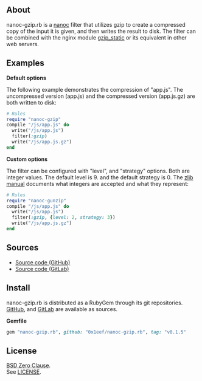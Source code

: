 ## About

nanoc-gzip.rb is a
[nanoc](https://github.com/nanoc/nanoc)
filter that utilizes gzip to create a compressed copy
of the input it is given, and then writes the result
to disk. The filter can be combined with the nginx module
[gzip_static](http://nginx.org/en/docs/http/ngx_http_gzip_static_module.html)
or its equivalent in other web servers.

## Examples

**Default options**

The following example demonstrates the compression of "app.js".
The uncompressed version (app.js) and the compressed version
(app.js.gz) are both written to disk:

```ruby
# Rules
require "nanoc-gzip"
compile "/js/app.js" do
  write("/js/app.js")
  filter(:gzip)
  write("/js/app.js.gz")
end
```

**Custom options**

The filter can be configured with "level", and
"strategy" options. Both are integer values. The
default level is 9. and the default strategy
is 0. The
[zlib manual](https://www.zlib.net/manual.html#Constants)
documents what integers are accepted and what
they represent:

``` ruby
# Rules
require "nanoc-gunzip"
compile "/js/app.js" do
  write("/js/app.js")
  filter(:gzip, {level: 2, strategy: 3})
  write("/js/app.js.gz")
end
```

## Sources

* [Source code (GitHub)](https://github.com/0x1eef/nanoc-gzip.rb)
* [Source code (GitLab)](https://gitlab.com/0x1eef/nanoc-gzip.rb)

## <a id='install'>Install</a>

nanoc-gzip.rb is distributed as a RubyGem through its git repositories. <br>
[GitHub](https://github.com/0x1eef/nanoc-gzip.rb),
and
[GitLab](https://gitlab.com/0x1eef/nanoc-gzip.rb)
are available as sources.

**Gemfile**

```ruby
gem "nanoc-gzip.rb", github: "0x1eef/nanoc-gzip.rb", tag: "v0.1.5"
```

## License

[BSD Zero Clause](https://choosealicense.com/licenses/0bsd/).
<br>
See [LICENSE](./LICENSE).
